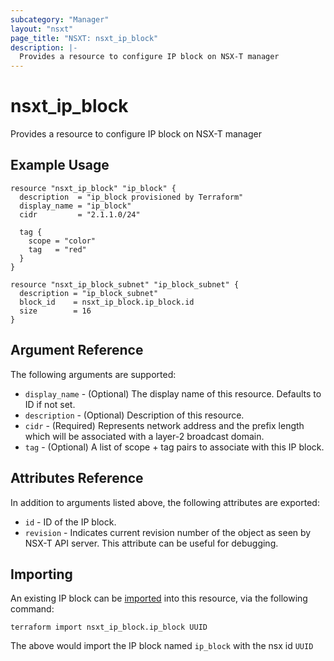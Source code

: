 ```yaml
---
subcategory: "Manager"
layout: "nsxt"
page_title: "NSXT: nsxt_ip_block"
description: |-
  Provides a resource to configure IP block on NSX-T manager
---
```


# nsxt_ip_block

Provides a resource to configure IP block on NSX-T manager

## Example Usage

```hcl
resource "nsxt_ip_block" "ip_block" {
  description  = "ip_block provisioned by Terraform"
  display_name = "ip_block"
  cidr         = "2.1.1.0/24"

  tag {
    scope = "color"
    tag   = "red"
  }
}

resource "nsxt_ip_block_subnet" "ip_block_subnet" {
  description = "ip_block_subnet"
  block_id    = nsxt_ip_block.ip_block.id
  size        = 16
}

```

## Argument Reference

The following arguments are supported:

* `display_name` - (Optional) The display name of this resource. Defaults to ID if not set.
* `description` - (Optional) Description of this resource.
* `cidr` - (Required) Represents network address and the prefix length which will be associated with a layer-2 broadcast domain.
* `tag` - (Optional) A list of scope + tag pairs to associate with this IP block.

## Attributes Reference

In addition to arguments listed above, the following attributes are exported:

* `id` - ID of the IP block.
* `revision` - Indicates current revision number of the object as seen by NSX-T API server. This attribute can be useful for debugging.


## Importing

An existing IP block can be [imported][docs-import] into this resource, via the following command:

[docs-import]: https://www.terraform.io/cli/import

```
terraform import nsxt_ip_block.ip_block UUID
```

The above would import the IP block named `ip_block` with the nsx id `UUID`
